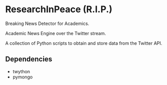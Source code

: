 # ResearchInPeace (R.I.P.)
Breaking News Detector for Academics.

Academic News Engine over the Twitter stream.

A collection of Python scripts to obtain and store data from the Twitter API.

## Dependencies

* twython
* pymongo